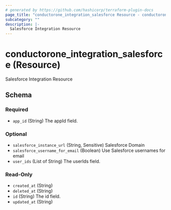 ```yaml
---
# generated by https://github.com/hashicorp/terraform-plugin-docs
page_title: "conductorone_integration_salesforce Resource - conductorone"
subcategory: ""
description: |-
  Salesforce Integration Resource
---
```


# conductorone_integration_salesforce (Resource)

Salesforce Integration Resource



<!-- schema generated by tfplugindocs -->
## Schema

### Required

- `app_id` (String) The appId field.

### Optional

- `salesforce_instance_url` (String, Sensitive) Salesforce Domain
- `salesforce_username_for_email` (Boolean) Use Salesforce usernames for email
- `user_ids` (List of String) The userIds field.

### Read-Only

- `created_at` (String)
- `deleted_at` (String)
- `id` (String) The id field.
- `updated_at` (String)
